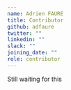 ```yaml
---
name: Adrien FAURE
title: Contributor
github: adfaure
twitter: ""
linkedin: ""
slack: ""
joining_date: ""
role: contributor
---
```


Still waiting for this
